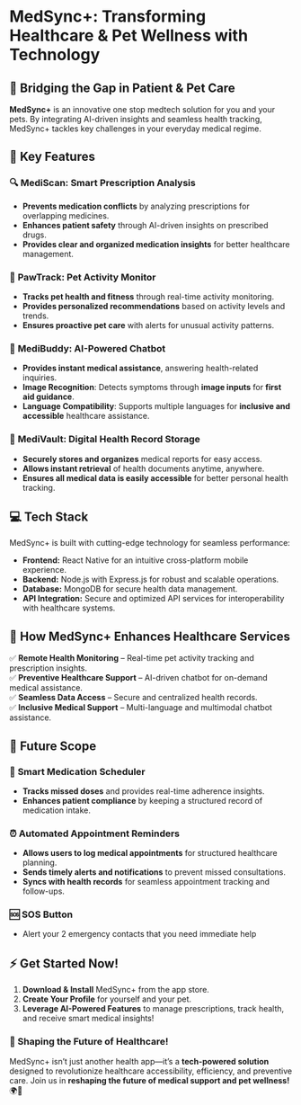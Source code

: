 
# MedSync+: Transforming Healthcare & Pet Wellness with Technology

## 🚀 Bridging the Gap in Patient & Pet Care

**MedSync+** is an innovative one stop medtech solution for you and your pets. By integrating AI-driven insights and seamless health tracking, MedSync+ tackles key challenges in your everyday medical regime.

## 🌟 Key Features

### 🔍 **MediScan: Smart Prescription Analysis**
- **Prevents medication conflicts** by analyzing prescriptions for overlapping medicines.
- **Enhances patient safety** through AI-driven insights on prescribed drugs.
- **Provides clear and organized medication insights** for better healthcare management.

### 🐾 **PawTrack: Pet Activity Monitor**
- **Tracks pet health and fitness** through real-time activity monitoring.
- **Provides personalized recommendations** based on activity levels and trends.
- **Ensures proactive pet care** with alerts for unusual activity patterns.

### 🤖 **MediBuddy: AI-Powered Chatbot**
- **Provides instant medical assistance**, answering health-related inquiries.
- **Image Recognition**: Detects symptoms through **image inputs** for **first aid guidance**.
- **Language Compatibility**: Supports multiple languages for **inclusive and accessible** healthcare assistance.

### 📂 **MediVault: Digital Health Record Storage**
- **Securely stores and organizes** medical reports for easy access.
- **Allows instant retrieval** of health documents anytime, anywhere.
- **Ensures all medical data is easily accessible** for better personal health tracking.

## 💻 Tech Stack

MedSync+ is built with cutting-edge technology for seamless performance:

- **Frontend:** React Native for an intuitive cross-platform mobile experience.
- **Backend:** Node.js with Express.js for robust and scalable operations.
- **Database:** MongoDB for secure health data management.
- **API Integration:** Secure and optimized API services for interoperability with healthcare systems.


## 🎯 How MedSync+ Enhances Healthcare Services
 
✅ **Remote Health Monitoring** – Real-time pet activity tracking and prescription insights.  
✅ **Preventive Healthcare Support** – AI-driven chatbot for on-demand medical assistance.  
✅ **Seamless Data Access** – Secure and centralized health records.  
✅ **Inclusive Medical Support** – Multi-language and multimodal chatbot assistance.  

## 🔮 Future Scope

### 📅 **Smart Medication Scheduler**
- **Tracks missed doses** and provides real-time adherence insights.
- **Enhances patient compliance** by keeping a structured record of medication intake.

### ⏰ **Automated Appointment Reminders**
- **Allows users to log medical appointments** for structured healthcare planning.
- **Sends timely alerts and notifications** to prevent missed consultations.
- **Syncs with health records** for seamless appointment tracking and follow-ups.

### 🆘 **SOS Button**
- Alert your 2 emergency contacts that you need immediate help

## ⚡ Get Started Now!

1. **Download & Install** MedSync+ from the app store.
2. **Create Your Profile** for yourself and your pet.
3. **Leverage AI-Powered Features** to manage prescriptions, track health, and receive smart medical insights!

### 🚀 Shaping the Future of Healthcare!

MedSync+ isn’t just another health app—it’s a **tech-powered solution** designed to revolutionize healthcare accessibility, efficiency, and preventive care. Join us in **reshaping the future of medical support and pet wellness!** 🌍💙
